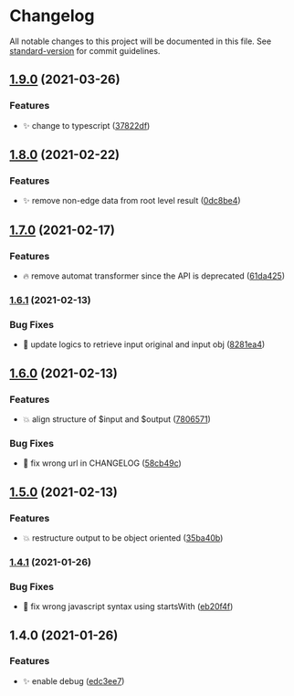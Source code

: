 # Changelog

All notable changes to this project will be documented in this file. See [standard-version](https://github.com/conventional-changelog/standard-version) for commit guidelines.

## [1.9.0](https://github.com/kevinxin90/api-respone-transform.js/compare/v1.8.0...v1.9.0) (2021-03-26)


### Features

* :sparkles: change to typescript ([37822df](https://github.com/kevinxin90/api-respone-transform.js/commit/37822df83c74797262135b7e57168e422706e792))

## [1.8.0](https://github.com/kevinxin90/api-respone-transform.js/compare/v1.7.0...v1.8.0) (2021-02-22)


### Features

* :sparkles: remove non-edge data from root level result ([0dc8be4](https://github.com/kevinxin90/api-respone-transform.js/commit/0dc8be431bfe705b5cc590d29a1be5c51c6f2cb9))

## [1.7.0](https://github.com/kevinxin90/api-respone-transform.js/compare/v1.6.1...v1.7.0) (2021-02-17)


### Features

* :fire: remove automat transformer since the API is deprecated ([61da425](https://github.com/kevinxin90/api-respone-transform.js/commit/61da425d5b4dca6a6cdbbc8d9410f7e67ebefa55))

### [1.6.1](https://github.com/kevinxin90/api-respone-transform.js/compare/v1.6.0...v1.6.1) (2021-02-13)


### Bug Fixes

* :bug: update logics to retrieve input original and input obj ([8281ea4](https://github.com/kevinxin90/api-respone-transform.js/commit/8281ea4b400a12f0ca1d34043b2b8ac023d31c32))

## [1.6.0](https://github.com/kevinxin90/api-respone-transform.js/compare/v1.5.0...v1.6.0) (2021-02-13)


### Features

* :boom: align structure of $input and $output ([7806571](https://github.com/kevinxin90/api-respone-transform.js/commit/7806571d86e42ecb296d20d547e316f3519660a6))


### Bug Fixes

* :bug: fix wrong url in CHANGELOG ([58cb49c](https://github.com/kevinxin90/api-respone-transform.js/commit/58cb49c8fc3702c2aa7f450f91355b1a0f2bae96))

## [1.5.0](https://github.com/kevinxin90/api-respone-transform.js/compare/v1.4.1...v1.5.0) (2021-02-13)


### Features

* :boom: restructure output to be object oriented ([35ba40b](https://github.com/kevinxin90/api-respone-transform.js/commits/35ba40bc03191dad3aae159a010177f9fc3bd7f6))

### [1.4.1](https://github.com/kevinxin90/api-respone-transform.js/compare/v1.4.0...v1.4.1) (2021-01-26)


### Bug Fixes

* :bug: fix wrong javascript syntax using startsWith ([eb20f4f](https://github.com/kevinxin90/api-respone-transform.js/commits/eb20f4f8e1526f3fcc096d74d508cf1cb6ef49ee))

## 1.4.0 (2021-01-26)


### Features

* :sparkles: enable debug ([edc3ee7](https://github.com/kevinxin90/api-respone-transform.js/commits/edc3ee7f7787c0f25ae89c954cc5308693ef2e53))
